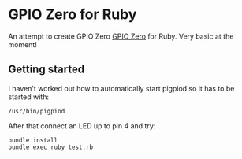 # GPIO Zero for Ruby

An attempt to create GPIO Zero
[GPIO Zero](https://github.com/joan2937/pigpio) for Ruby. Very basic at the
moment!

## Getting started

I haven't worked out how to automatically start pigpiod so it has to be started
with:

```
/usr/bin/pigpiod
```

After that connect an LED up to pin 4 and try:

```
bundle install
bundle exec ruby test.rb
```

